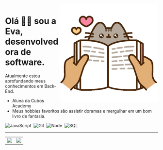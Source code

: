 <img src = "gifcat.gif" width = "325px" align = "right">

# Olá 🙋‍♀️ sou a Eva, desenvolvedora de software.

Atualmente estou aprofundando meus conhecimentos em Back-End.
- Aluna da Cubos Academy 
- Meus hobbies favoritos são assistir doramas e mergulhar em um bom livro de fantasia.

<div>
<img src = "https://cdn.jsdelivr.net/gh/devicons/devicon/icons/javascript/javascript-original.svg" title="JavaScript" alt="JavaScript" width="40" height="40"/>&nbsp;
<img src= "https://cdn.jsdelivr.net/gh/devicons/devicon/icons/git/git-plain-wordmark.svg"
title="Git" alt="Git" width="40" height="40"/>&nbsp;
<img src="https://cdn.jsdelivr.net/gh/devicons/devicon/icons/nodejs/nodejs-plain-wordmark.svg"
title="Node" alt="Node" width="40" height="40"/>&nbsp;
<img src="https://cdn.jsdelivr.net/gh/devicons/devicon/icons/postgresql/postgresql-original-wordmark.svg"
title="SQL" alt="SQL" width="40" height="40"/>&nbsp; 
  </div>
  
---

<table>
<tr>
  
<td>
<img src="https://github-readme-stats.vercel.app/api/top-langs/?username=AlziraEva&layout=compact&langs_count=7&theme=dracula"/>
</td> 
  
<td>
<img  src="https://github-readme-stats.vercel.app/api?username=AlziraEva&show_icons=true&theme=dracula&include_all_commits=true&count_private=true"/>
</td>
</tr>
</table>


